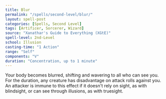 ```yaml
---
title: Blur
permalink: "/spells/second-level/blur/"
layout: spell-post
categories: [Spells, Second Level]
tags: [Artificer, Sorcerer, Wizard]
source: "Xanathar's Guide to Everything (XGtE)"
spell-level: 2nd-Level
school: Illusion
casting-time: "1 Action"
range: "Self"
components: "V"
duration: "Concentration, up to 1 minute"
---
```


Your body becomes blurred, shifting and wavering to all who can see you. For the duration, any creature has disadvantage on attack rolls against you. An attacker is immune to this effect if it doesn't rely on sight, as with blindsight, or can see through illusions, as with truesight.
